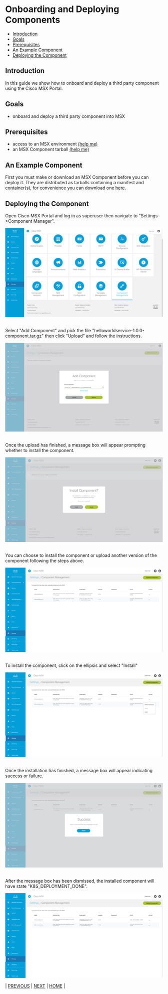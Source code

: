 # Onboarding and Deploying Components
* [Introduction](#introduction)
* [Goals](#goals)
* [Prerequisites](#prerequisites)
* [An Example Component](#an-example-component)
* [Deploying the Component](#deploying-the-component)


## Introduction
In this guide we show how to onboard and deploy a third party component using the Cisco MSX Portal.


## Goals
* onboard and deploy a third party component into MSX


## Prerequisites
* access to an MSX environment [(help me)](../01-msx-developer-program-basics/02-getting-access-to-an-msx-environment.md)
* an MSX Component tarball [(help me)](artifacts/helloworldservice-1.0.0-component.tar.gz)


## An Example Component
First you must make or download an MSX Component before you can deploy it. They are distributed as tarballs containing a manifest and container(s), for convenience you can download one [here](artifacts/helloworldservice-1.0.0-component.tar.gz).


## Deploying the Component
Open Cisco MSX Portal and log in as superuser then navigate to "Settings->Component Manager".

![](images/deploying-component-1.png?raw=true)

<br>
Select "Add Component" and pick the file "helloworldservice-1.0.0-component.tar.gz" then click "Upload" and follow the instructions.

![](images/deploying-component-2.png?raw=true)

<br>
Once the upload has finished, a message box will appear prompting whether to install the component.

![](images/deploying-component-3.png?raw=true)

<br>
You can choose to install the component or upload another version of the component following the steps above.

![](images/deploying-component-4.png?raw=true)

<br>
To install the component, click on the ellipsis and select "Install"

![](images/deploying-component-5.png?raw=true)

<br>
Once the installation has finished, a message box will appear indicating success or failure.

![](images/deploying-component-6.png?raw=True)

<br>
After the message box has been dismissed, the installed component will have state "K8S_DEPLOYMENT_DONE".

![](images/deploying-component-7.png?raw=True)


| [PREVIOUS](03-service-containerization-and-packaging.md) | [NEXT](05-service-offers-and-subscriptions.md) |  [HOME](../index.md#msx-component-manager) |

